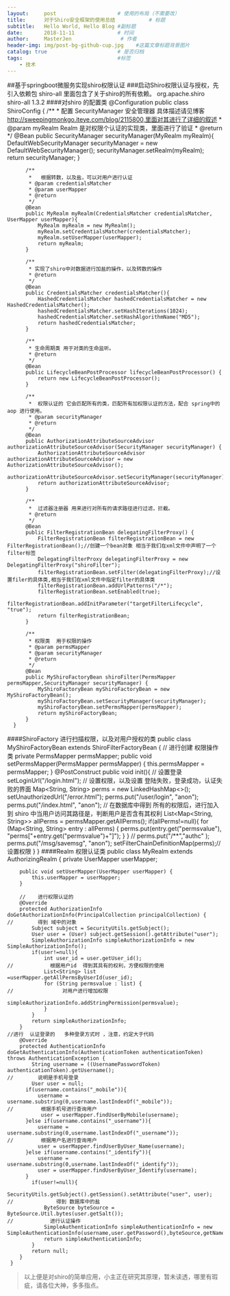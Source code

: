 ```yaml
---
layout:     post                    # 使用的布局（不需要改）
title:      对于Shiro安全框架的使用总结           # 标题 
subtitle:   Hello World, Hello Blog #副标题
date:       2018-11-11              # 时间
author:     MasterJen                # 作者
header-img: img/post-bg-github-cup.jpg    #这篇文章标题背景图片
catalog: true                       # 是否归档
tags:                               #标签
    - 技术
---
```

##基于springboot微服务实现shiro权限认证
###启动Shiro权限认证与授权，先引入依赖包
    shiro-all 里面包含了关于shiro的所有依赖。
    <dependency>
                <groupId>org.apache.shiro</groupId>
                <artifactId>shiro-all</artifactId>
                <version>1.3.2</version>
     </dependency>
####对shiro 的配置类
      @Configuration
      public class ShiroConfig {
          /**
           *  配置 SecurityManager  安全管理器 具体描述请见博客 http://sweepingmonkgo.iteye.com/blog/2115800,里面对其进行了详细的叙述
           * @param myRealm  Realm  是对权限个认证的实现类，里面进行了验证
           * @return
           */
          @Bean
          public SecurityManager securityManager(MyRealm myRealm){
              DefaultWebSecurityManager securityManager = new DefaultWebSecurityManager();
              securityManager.setRealm(myRealm);
              return securityManager;
          }
      
          /**
           *   根据转数，以及盐，可以对用户进行认证
           * @param credentialsMatcher
           * @param userMapper
           * @return
           */
          @Bean
          public MyRealm myRealm(CredentialsMatcher credentialsMatcher, UserMapper userMapper){
              MyRealm myRealm = new MyRealm();
              myRealm.setCredentialsMatcher(credentialsMatcher);
              myRealm.setUserMapper(userMapper);
              return myRealm;
          }
      
          /**
           * 实现了shiro中对数据进行加盐的操作，以及转数的操作
           * @return
           */
          @Bean
          public CredentialsMatcher credentialsMatcher(){
              HashedCredentialsMatcher hashedCredentialsMatcher = new HashedCredentialsMatcher();
              hashedCredentialsMatcher.setHashIterations(1024);
              hashedCredentialsMatcher.setHashAlgorithmName("MD5");
              return hashedCredentialsMatcher;
          }
      
          /**
           * 生命周期类 用于对类的生命监听。
           * @return
           */
          @Bean
          public LifecycleBeanPostProcessor lifecycleBeanPostProcessor() {
              return new LifecycleBeanPostProcessor();
          }
      
          /**
           *  权限认证的 它会匹配所有的类，匹配所有加权限认证的方法，配合 spring中的aop 进行使用。
           * @param securityManager
           * @return
           */
          @Bean
          public AuthorizationAttributeSourceAdvisor authorizationAttributeSourceAdvisor(SecurityManager securityManager) {
              AuthorizationAttributeSourceAdvisor authorizationAttributeSourceAdvisor = new AuthorizationAttributeSourceAdvisor();
              authorizationAttributeSourceAdvisor.setSecurityManager(securityManager);
              return authorizationAttributeSourceAdvisor;
          }
      
          /**
           *  过滤器注册器 用来进行对所有的请求路径进行过滤，拦截。
           * @return
           */
          @Bean
          public FilterRegistrationBean delegatingFilterProxy() {
              FilterRegistrationBean filterRegistrationBean = new FilterRegistrationBean();//创建一个bean对象 相当于我们在xml文件中声明了一个filter标签
              DelegatingFilterProxy delegatingFilterProxy = new DelegatingFilterProxy("shiroFilter");
              filterRegistrationBean.setFilter(delegatingFilterProxy);//设置filer的具体类,相当于我们在xml文件中指定filter的具体类
              filterRegistrationBean.addUrlPatterns("/*");
              filterRegistrationBean.setEnabled(true);
              filterRegistrationBean.addInitParameter("targetFilterLifecycle", "true");
              return filterRegistrationBean;
          }
      
          /**
           * 权限类  用于权限的操作
           * @param permsMapper
           * @param securityManager
           * @return
           */
          @Bean
          public MyShiroFactoryBean shiroFilter(PermsMapper permsMapper,SecurityManager securityManager) {
              MyShiroFactoryBean myShiroFactoryBean = new MyShiroFactoryBean();
              myShiroFactoryBean.setSecurityManager(securityManager);
              myShiroFactoryBean.setPermsMapper(permsMapper);
              return myShiroFactoryBean;
          }
      }
####ShiroFactory 进行扫描权限，以及对用户授权的类
    public class MyShiroFactoryBean extends ShiroFilterFactoryBean {
    //    进行创建 权限操作类
        private PermsMapper permsMapper;
        public void setPermsMapper(PermsMapper permsMapper) {
            this.permsMapper = permsMapper;
        }
        @PostConstruct
        public void init(){
    //        设置登录
            setLoginUrl("/login.html");
    //        设置权限，以及设置 登陆失败，登录成功，认证失败的界面
            Map<String, String> perms = new LinkedHashMap<>();
            setUnauthorizedUrl("/error.html");
            perms.put("/user/login", "anon");
            perms.put("/index.html", "anon");
    //       在数据库中得到 所有的权限后，进行加入到 shiro 中当用户访问其路径是，判断用户是否含有其权利
            List<Map<String, String>> allPerms = permsMapper.getAllPerms();
            if(allPerms!=null){
                for (Map<String, String> entry : allPerms) {
                    perms.put(entry.get("permsvalue"), "perms["+entry.get("permsvalue")+"]");
                }
            }
    //        perms.put("/**","authc" );
            perms.put("/msg/savemsg", "anon");
            setFilterChainDefinitionMap(perms);//设置权限
        }
    }
 ####Realm 权限认证类
    public class MyRealm extends AuthorizingRealm {
       private UserMapper userMapper;
    
        public void setUserMapper(UserMapper userMapper) {
            this.userMapper = userMapper;
        }
    
        //    进行权限认证的
        @Override
        protected AuthorizationInfo doGetAuthorizationInfo(PrincipalCollection principalCollection) {
    //        得到 域中的对象
            Subject subject = SecurityUtils.getSubject();
            User user = (User) subject.getSession().getAttribute("user");
            SimpleAuthorizationInfo simpleAuthorizationInfo = new SimpleAuthorizationInfo();
            if(user!=null){
                int user_id = user.getUser_id();
    //            根据用户id  得到其具有的权利，方便权限的使用
                List<String> list =userMapper.getAllPermsByUserId(user_id);
                for (String permsvalue : list) {
    //                对用户进行增加权限
                    simpleAuthorizationInfo.addStringPermission(permsvalue);
                }
            }
            return simpleAuthorizationInfo;
        }
    //进行  认证登录的   多种登录方式时 ，注意，约定大于代码
        @Override
        protected AuthenticationInfo doGetAuthenticationInfo(AuthenticationToken authenticationToken) throws AuthenticationException {
            String username = ((UsernamePasswordToken) authenticationToken).getUsername();
    //        说明是手机号登录
            User user = null;
          if(username.contains("_mobile")){
              username = username.substring(0,username.lastIndexOf("_mobile"));
    //         根据手机号进行查询用户
               user = userMapper.findUserByMobile(username);
          }else if(username.contains("_username")){
              username = username.substring(0,username.lastIndexOf("_username"));
    //         根据用户名进行查询用户
              user = userMapper.findUserByUser_Name(username);
          }else if(username.contains("_identify")){
              username = username.substring(0,username.lastIndexOf("_identify"));
              user = userMapper.findUserByUser_Identify(username);
          }
            if(user!=null){
                SecurityUtils.getSubject().getSession().setAttribute("user", user);
    //              得到 数据库中的盐
                ByteSource byteSource = ByteSource.Util.bytes(user.getSalt());
    //            进行认证操作  
                SimpleAuthenticationInfo simpleAuthenticationInfo = new SimpleAuthenticationInfo(username,user.getPassword(),byteSource,getName());
                return simpleAuthenticationInfo;
            }
            return null;
        }
     }
> 以上便是对shiro的简单应用，小主正在研究其原理，暂未读透，哪里有瑕疵，请各位大神，多多指点。
